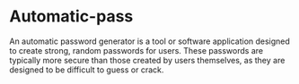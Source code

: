 # Automatic-pass
An automatic password generator is a tool or software application designed to create strong, random passwords for users. These passwords are typically more secure than those created by users themselves, as they are designed to be difficult to guess or crack.
